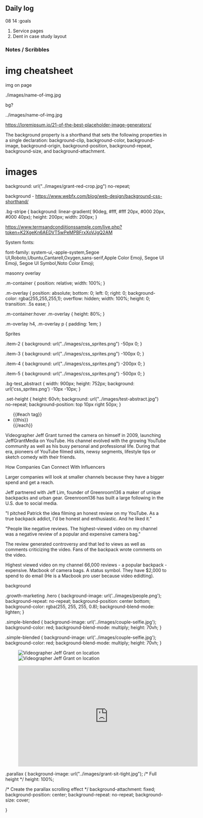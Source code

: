 ## Daily log

08 14 
:goals
1. Service pages
2. Dent in case study layout

### Notes / Scribbles

# img cheatsheet
img on page

./images/name-of-img.jpg

bg?

../images/name-of-img.jpg

https://loremipsum.io/21-of-the-best-placeholder-image-generators/

The background property is a shorthand that sets the following properties in a single declaration: background-clip, 
background-color, 
background-image, 
background-origin, 
background-position, 
background-repeat, 
background-size, and 
background-attachment.

# images

  background: url("../images/grant-red-crop.jpg") no-repeat;

background - https://www.webfx.com/blog/web-design/background-css-shorthand/

.bg-stripe {
  background: linear-gradient( 
  90deg,
  #fff,
  #fff 20px,
  #000 20px,
  #000 40px);
  height: 200px;
  width: 200px;
}

https://www.termsandcondiitionssample.com/live.php?token=K2XgeKn6AEDVT5wPeMPBFrxXoVJgQ2AM

System fonts:

font-family: system-ui,-apple-system,Segoe UI,Roboto,Ubuntu,Cantarell,Oxygen,sans-serif,Apple Color Emoji, Segoe UI Emoji, Segoe UI Symbol,Noto Color Emoji;

masonry overlay 

.m-container {
  position: relative;
  width: 100%;
}

.m-overlay {
  position: absolute;
  bottom: 0;
  left: 0;
  right: 0;
  background-color: rgba(255,255,255,1);
  overflow: hidden;
  width: 100%;
  height: 0;
  transition: .5s ease;
}

.m-container:hover .m-overlay {
  height: 80%;
}

.m-overlay h4, .m-overlay p {
  padding: 1em;
}

<!--
<section>
  <div class="inner">
    <div class="flex-c">
      <div class="case-meta">
        <h6 class="fine-print">Client</h6>
        <p>Various companies</p>
      </div>
      <div class="case-meta">
        <ul>
          <li><h6 class="fine-print">Team</h6></li>  
          <li><p>Caroline Leopold</p></li>
          <li><p>Rich Garella</p></li>
          <li><p>Dana Henry</p></li>
          <li><p>Ed Apffel</p></li>
        </ul>
      </div>
       <ul class="case-meta flex-c--col">
      {{#each tag}}
      <li><p>{{this}} / </p></li>
      {{/each}}
    </ul> 
  </div>
  </div>
</section>

-->

Sprites

.item-2 {
  background: url("../images/css_sprites.png") -50px 0;
}

.item-3 {
  background: url("../images/css_sprites.png") -100px 0;
}

.item-4 {
  background: url("../images/css_sprites.png") -200px 0;
}

.item-5 {
  background: url("../images/css_sprites.png") -500px 0;
}

.bg-test_abstract {
  width: 900px; height: 752px;
  background: url('css_sprites.png') -10px -10px;
}

.set-height {
  height: 60vh;
  background: url("../images/test-abstract.jpg") no-repeat;
  background-position: top 10px right 50px;
}

</section>
        <ul class="tag-container">
            {{#each tag}}
            <li>{{this}}</li>
            {{/each}}
        </ul> 
    </div>
</section>

   <p>Videographer Jeff Grant turned the camera on himself in 2009, launching JeffGrantMedia on YouTube. His channel evolved with the growing YouTube community as well as his busy personal and professional life. During that era, pioneers of YouTube filmed skits, newsy segments, lifestyle tips or sketch comedy with their friends.</p>



<!-- https://developers.google.com/youtube/iframe_api_reference#Getting_Started -->


<!-- <div class="video-background">
    <div class="video-foreground">
      <iframe src="https://www.youtube.com/embed/avLbaq42iyI?controls=0&showinfo=0&rel=0&autoplay=1&loop=1&t=0m10s&playlist=avLbaq42iyI&mute=1" frameborder="0" allowfullscreen></iframe>
    </div>
  </div> -->

<!--
<div id="vidtop-content">
<div class="vid-info">
	  <h1>YouTube Fullscreen Background Demo</h1>
	  <p>The International Space Station orbits the Earth every 92 minutes, with its crew seeing a sunrise 15 times a day. It exists as a scientific, educational, and engineering platform in low orbit, 330 to 435 kilometres above the Earth.
     <p>Original timelapse by Riccardo Rossi (ISAA), used under a Creative Commons Attribution-NonCommercial-ShareAlike 4.0 International License. Raw photos courtesy of http://eol.jsc.nasa.gov/
	 <a href="/500/Use-YouTube-Videos-as-Fullscreen-Web-Page-Backgrounds">Full article</a>
  </div>
</div>

-->

<!-- vids gP2UGhKcTj0&t (3:30 to 4:03 [210 to 243] avLbaq42iyI, lJ-zybAX_dM, woeu_KxQRSc, gP2UGhKcTj0&t=457s -->

<div class="main-content">
    <p>
        How Companies Can Connect With Influencers
    </p>
    <p>
       Larger companies will look at smaller channels because they have a bigger spend and get a reach.

Jeff partnered with Jeff Lim, founder of Greenroom136 a maker of unique backpacks and urban gear. Greenroom136 has built a large following in the U.S. due to social media.

"I pitched Patrick the idea filming an honest review on my YouTube. As a true backpack addict, I'd be honest and enthusiastic. And he liked it."
    </p>
    <p>
        "People like negative reviews. The highest-viewed video on my channel was a negative review of a popular and expensive camera bag." 

The review generated controversy and that led to views as well as comments criticizing the video. Fans of the backpack wrote comments on the video. 

Highest viewed video on my channel 66,000 reviews - a popular backpack - expensive. Macbook of camera bags. A status symbol. They have $2,000 to spend to do email (He is a Macbook pro user because video edidting).
    </p>
</div>
</section>


background

.growth-marketing .hero {
  background-image: url('../images/people.png');
  background-repeat: no-repeat;
  background-position: center bottom;
  background-color: rgba(255, 255, 255, 0.8);
  background-blend-mode: lighten;
}


.simple-blended {
  background-image: url('../images/couple-selfie.jpg');
  background-color: red;
  background-blend-mode: multiply;
  height: 70vh;
  }

.simple-blended {
  background-image: url('../images/couple-selfie.jpg');
  background-color: red;
  background-blend-mode: multiply;
  height: 70vh;
  }

  <figure class="images-container flex-c">
    <div>
        <img src="../images/grant-look-drone.jpg" height="" width="" alt="Videographer Jeff Grant on location">
    </div>
    <div>
        <img src="../images/grant-fly-drone.jpg" height="" width="" alt="Videographer Jeff Grant on location">
    </div>
</figure>
<figure class="video-wrap ">
<div class="flex-c--center">
    <iframe width="560" height="315" src="https://www.youtube.com/embed/avLbaq42iyI" frameborder="0" allow="accelerometer; autoplay; encrypted-media; gyroscope; picture-in-picture" allowfullscreen></iframe>
</div>
</figure>

  .parallax {
    background-image: url("../images/grant-sit-tight.jpg");
      /* Full height */
  height: 100%; 

  /* Create the parallax scrolling effect */
  background-attachment: fixed;
  background-position: center;
  background-repeat: no-repeat;
  background-size: cover;

  }
